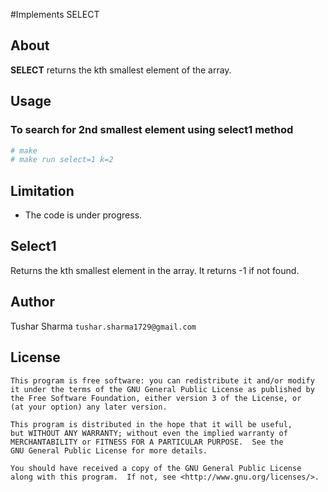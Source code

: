 #Implements SELECT

## About

**SELECT** returns the kth smallest element of the array. 

## Usage 

### To search for 2nd smallest element using select1 method

```bash
# make 
# make run select=1 k=2
```

## Limitation

- The code is under progress.

## Select1

Returns the kth smallest element in the array. It returns -1 if not found. 

## Author

Tushar Sharma `tushar.sharma1729@gmail.com`

## License

    This program is free software: you can redistribute it and/or modify
    it under the terms of the GNU General Public License as published by
    the Free Software Foundation, either version 3 of the License, or
    (at your option) any later version.

    This program is distributed in the hope that it will be useful,
    but WITHOUT ANY WARRANTY; without even the implied warranty of
    MERCHANTABILITY or FITNESS FOR A PARTICULAR PURPOSE.  See the
    GNU General Public License for more details.

    You should have received a copy of the GNU General Public License
    along with this program.  If not, see <http://www.gnu.org/licenses/>.

